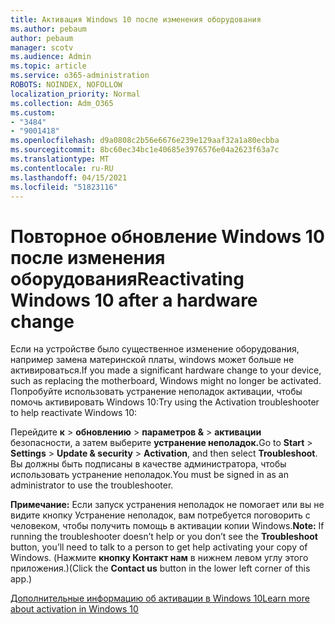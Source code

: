 ```yaml
---
title: Активация Windows 10 после изменения оборудования
ms.author: pebaum
author: pebaum
manager: scotv
ms.audience: Admin
ms.topic: article
ms.service: o365-administration
ROBOTS: NOINDEX, NOFOLLOW
localization_priority: Normal
ms.collection: Adm_O365
ms.custom:
- "3484"
- "9001418"
ms.openlocfilehash: d9a0808c2b56e6676e239e129aaf32a1a80ecbba
ms.sourcegitcommit: 8bc60ec34bc1e40685e3976576e04a2623f63a7c
ms.translationtype: MT
ms.contentlocale: ru-RU
ms.lasthandoff: 04/15/2021
ms.locfileid: "51823116"
---
```

# <a name="reactivating-windows-10-after-a-hardware-change"></a><span data-ttu-id="167e3-102">Повторное обновление Windows 10 после изменения оборудования</span><span class="sxs-lookup"><span data-stu-id="167e3-102">Reactivating Windows 10 after a hardware change</span></span>

<span data-ttu-id="167e3-103">Если на устройстве было существенное изменение оборудования, например замена материнской платы, windows может больше не активироваться.</span><span class="sxs-lookup"><span data-stu-id="167e3-103">If you made a significant hardware change to your device, such as replacing the motherboard, Windows might no longer be activated.</span></span> <span data-ttu-id="167e3-104">Попробуйте использовать устранение неполадок активации, чтобы помочь активировать Windows 10:</span><span class="sxs-lookup"><span data-stu-id="167e3-104">Try using the Activation troubleshooter to help reactivate Windows 10:</span></span>

<span data-ttu-id="167e3-105">Перейдите **к**  >  **обновлению**  >  **параметров &**  >  **активации** безопасности, а затем выберите **устранение неполадок.**</span><span class="sxs-lookup"><span data-stu-id="167e3-105">Go to **Start** > **Settings** > **Update & security** > **Activation**, and then select **Troubleshoot**.</span></span> <span data-ttu-id="167e3-106">Вы должны быть подписаны в качестве администратора, чтобы использовать устранение неполадок.</span><span class="sxs-lookup"><span data-stu-id="167e3-106">You must be signed in as an administrator to use the troubleshooter.</span></span>

<span data-ttu-id="167e3-107">**Примечание:** Если запуск устранения неполадок не помогает или  вы не видите кнопку Устранение неполадок, вам потребуется поговорить с человеком, чтобы получить помощь в активации копии Windows.</span><span class="sxs-lookup"><span data-stu-id="167e3-107">**Note:** If running the troubleshooter doesn’t help or you don’t see the **Troubleshoot** button, you’ll need to talk to a person to get help activating your copy of Windows.</span></span> <span data-ttu-id="167e3-108">(Нажмите **кнопку Контакт нам** в нижнем левом углу этого приложения.)</span><span class="sxs-lookup"><span data-stu-id="167e3-108">(Click the **Contact us** button in the lower left corner of this app.)</span></span>

[<span data-ttu-id="167e3-109">Дополнительные информацию об активации в Windows 10</span><span class="sxs-lookup"><span data-stu-id="167e3-109">Learn more about activation in Windows 10</span></span>](https://support.microsoft.com/help/12440/windows-10-activate)
